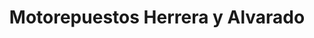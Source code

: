 ---
title: "Motorepuestos Herrera y Alvarado"
url: /cahuita/motorepuestos-herrera-y-alvarado/
shop: motocicleta
---